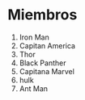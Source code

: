 # Miembros

1. Iron Man
2. Capitan America
3. Thor
4. Black Panther
5. Capitana Marvel
6. hulk
7. Ant Man
